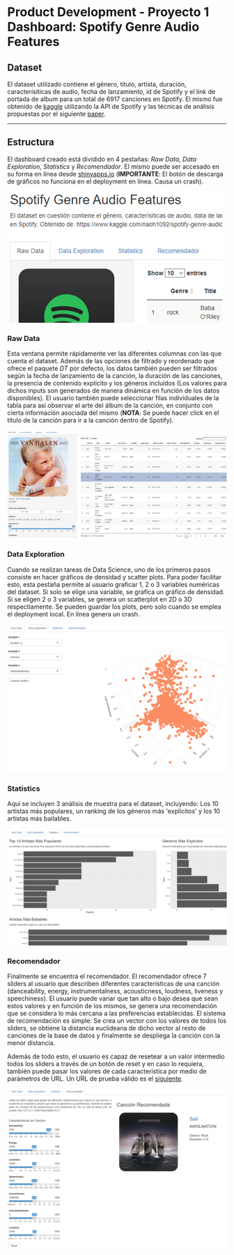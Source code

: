 # Product Development - Proyecto 1<br>Dashboard: Spotify Genre Audio Features

## Dataset

El dataset utilizado contiene el género, título, artista, duración, caracterísiticas de audio, fecha de lanzamiento, id de Spotify y el link de portada de album para un total de 6917 canciones en Spotify. El mismo fue obtenido de [kaggle](https://www.kaggle.com/naoh1092/spotify-genre-audio-features) utilizando la API de Spotify y las técnicas de análisis propuestas por el siguiente [paper](https://www.researchgate.net/publication/305278539_Close_reading_big_data_The_Echo_Nest_and_the_production_of_rotten_music_metadata).

----

## Estructura

El dashboard creado está dividido en 4 pestañas: *Raw Data*, *Data Exploration*, *Statistics* y *Recomendador*. El mismo puede ser accesado en su forma en línea desde [shinyapps.io](eddysanoli.shinyapps.io/dashboard/) (**IMPORTANTE**: El botón de descarga de gráficos no funciona en el deployment en línea. Causa un crash).

![pestañas](./Media/tabs.PNG)

### Raw Data

Esta ventana permite rápidamente ver las diferentes columnas con las que cuenta el dataset. Además de las opciones de filtrado y reordenado que ofrece el paquete *DT* por defecto, los datos también pueden ser filtrados según la fecha de lanzamiento de la canción, la duración de las canciones, la presencia de contenido explícito y los géneros incluidos (Los valores para dichos inputs son generados de manera dinámica en función de los datos disponibles). El usuario también puede seleccionar filas individuales de la tabla para así observar el arte del álbum de la canción, en conjunto con cierta información asociada del mismo (**NOTA**: Se puede hacer click en el título de la canción para ir a la canción dentro de Spotify).

![pestañas](./Media/RawData.PNG)

### Data Exploration

Cuando se realizan tareas de Data Science, uno de los primeros pasos consiste en hacer gráficos de densidad y scatter plots. Para poder facilitar esto, esta pestaña permite al usuario graficar 1, 2 o 3 variables numéricas del dataset. Si solo se elige una variable, se grafica un gráfico de densidad. Si se eligen 2 o 3 variables, se genera un scatterplot en 2D o 3D respectiamente. Se pueden guardar los plots, pero solo cuando se emplea el deployment local. En línea genera un crash.

![pestañas](./Media/DataExploration.PNG)

### Statistics

Aquí se incluyen 3 análisis de muestra para el dataset, incluyendo: Los 10 artistas más populares, un ranking de los géneros más 'explícitos' y los 10 artistas más bailables.

![pestañas](./Media/Statistics.PNG)

### Recomendador

Finalmente se encuentra el recomendador. El recomendador ofrece 7 sliders al usuario que describen diferentes características de una canción (danceability, energy, instrumentalness, acousticness, loudness, liveness y speechiness). El usuario puede variar que tan alto o bajo desea que sean estos valores y en función de los mismos, se genera una recomendación que se considera lo más cercana a las preferencias establecidas. El sistema de recomendación es simple: Se crea un vector con los valores de todos los sliders, se obtiene la distancia euclideana de dicho vector al resto de canciones de la base de datos y finalmente se despliega la canción con la menor distancia. 

Además de todo esto, el usuario es capaz de resetear a un valor intermedio todos los sliders a través de un botón de reset y en caso lo requiera, también puede pasar los valores de cada característica por medio de parámetros de URL. Un URL de prueba válido es el [siguiente](https://eddysanoli.shinyapps.io/dashboard/?danceability=0.7&liveness=0.11&energy=0.9&loudness=-16&speechiness=0.3&acousticness=0.2&instrumentalness=0.9).

![pestañas](./Media/Recomendador.PNG)